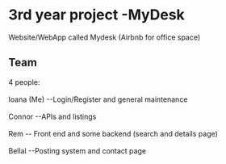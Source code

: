 # 3rd year project -MyDesk

Website/WebApp called Mydesk (Airbnb for office space)

## Team
4 people:
<br></br>
Ioana (Me) --Login/Register and general maintenance
<br></br>
Connor --APIs and listings
<br></br>
Rem -- Front end and some backend (search and details page)
<br></br>
Bellal --Posting system and contact page
